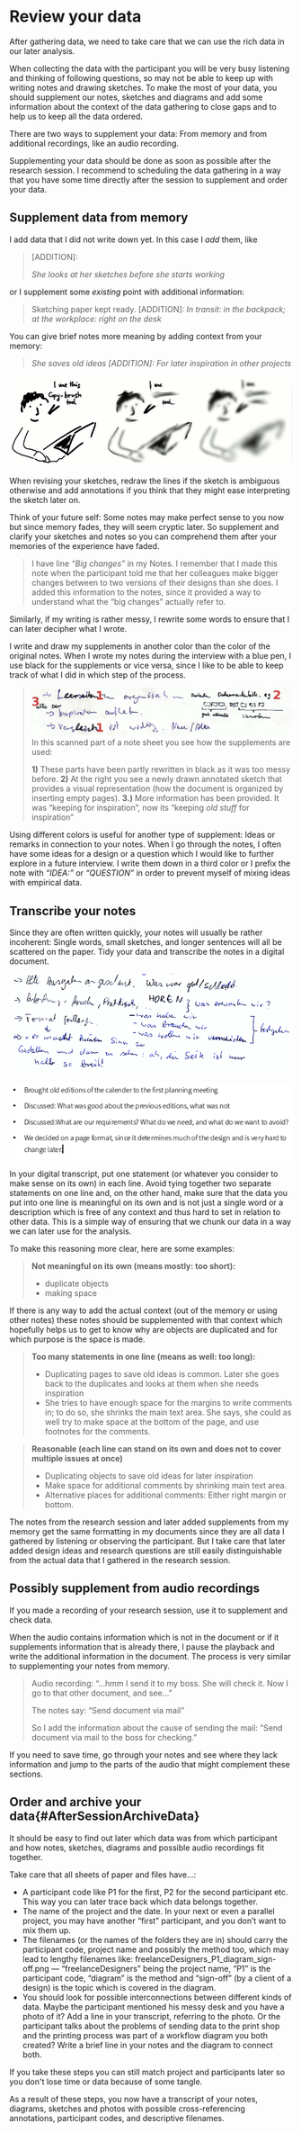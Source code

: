 ﻿# Review your data

After gathering data, we need to take care that we can use the rich data in our later analysis.

When collecting the data with the participant you will be very busy listening and thinking of following questions, so may not be able to keep up with writing notes and drawing sketches. To make the most of your data, you should supplement our notes, sketches and diagrams and add some information about the context of the data gathering to close gaps and to help us to keep all the data ordered.


There are two ways to supplement your data: From memory and from additional recordings, like an audio recording.

Supplementing your data should be done as soon as possible after the research session. I recommend to scheduling the data gathering in a way that you have some time directly after the session to supplement and order your data.

## Supplement data from memory

I add data that I did not write down yet. In this case I *add* them, like


> \[ADDITION\]:
>
> *She looks at her sketches before she starts working*


or I supplement some *existing* point with additional information:

> Sketching paper kept ready. \[ADDITION\]: *In transit: in the backpack; at
the workplace: right on the desk*

You can give brief notes more meaning by adding context from your
memory:


> *She saves old ideas \[ADDITION\]: For later inspiration in other
projects*



![memory fades quickly](images/usersketches.png)



When revising your sketches, redraw the lines if the sketch is ambiguous otherwise and add annotations if you think that they might ease interpreting the sketch later on.

Think of your future self: Some notes may make perfect sense to you now
but since memory fades, they will seem cryptic later. So supplement and
clarify your sketches and notes so you can comprehend them after your
memories of the experience have faded.


> I have line *“Big changes”* in my
Notes. I remember that I made this note when the participant told me that her colleagues make bigger
changes between to two versions of their designs than she does.
I added this information to the notes, since it provided a way to understand what the “big changes”
actually refer to.



Similarly, if my writing is rather messy, I rewrite some words to ensure
that I can later decipher what I wrote.

I write and draw my supplements in another color than the color of the original notes. When I wrote my notes
during the interview with a blue pen, I use black for the supplements or
vice versa, since I like to be able to keep track of what I did in which
step of the process.



>![annotated notes](images/NotesSupplements2Anno.png)
> In this scanned part of a note sheet you see how the supplements are
 used:
>
>**1)** These parts have been partly rewritten in black as it was too
 messy before. **2)** At the right you see a newly drawn annotated sketch
 that provides a visual representation (how the document is organized
 by inserting empty pages). **3.)** More information has been provided. It
 was “keeping for inspiration”, now its “keeping *old stuff* for
 inspiration”

Using different colors is useful for another type of supplement:
Ideas or remarks in connection to your notes. When I go
through the notes, I often have some ideas for a design or a question
which I would like to further explore in a future interview.  I write them down in a third color or I prefix the note with *“IDEA:”* or *“QUESTION”* in order to prevent myself of mixing ideas with empirical data.

## Transcribe your notes

Since they are often written quickly, your notes will usually be rather incoherent: Single words, small sketches, and longer sentences will all be scattered on the paper. Tidy your data and transcribe the notes in a digital document.

![Before transcription: Notes on paper.](images/exampleNotesBeforeTranscript.png)

![After transcription: Notes in a digital document. ](images/exampleNotesTranscript.png)

In your digital transcript, put one statement (or whatever you consider to make sense on its own) in each line. Avoid tying together two separate statements on one line and, on the other hand, make sure that the data you put into one line is meaningful on its own and is not just a single word or a description which is free of any context and thus hard to set in relation to other data. This is a simple way of ensuring that we chunk our data in a way we can later use for the analysis.

To make this reasoning more clear, here are some examples:

> **Not meaningful on its own (means mostly: too short):**
>
> -  duplicate objects
> -  making space

If there is any way to add the actual context (out of the memory or using other notes)
these notes should be supplemented with that context which hopefully helps us to get to
know why are objects are duplicated and for which purpose is the space is made.


> **Too many statements in one line (means as well: too long):**
>
> - Duplicating pages to save old ideas is common. Later she goes back to the duplicates and looks at them when she needs inspiration
> - She tries to have enough space for the margins to write comments in; to do so, she shrinks the main text area. She says, she could as well try to make space at the bottom of the page, and use footnotes for the comments.


> **Reasonable (each line can stand on its own and does not to cover multiple issues at once)**
>
> - Duplicating objects to save old ideas for later inspiration
> - Make space for additional comments by shrinking main text area.
> - Alternative places for additional comments: Either right margin or bottom.


The notes from the research session and later added supplements from my memory get the same formatting in my documents since they are all data I gathered by listening or observing the participant. But I take care that later added design ideas and research questions
are still easily distinguishable from the actual data that I gathered in the research session.

## Possibly supplement from audio recordings

If you made a recording of your research session, use it to supplement and check data.

When the audio contains information which is not in the document or if it
supplements information that is already there, I pause the playback and write the
additional information in the document. The process is very similar to supplementing your notes from memory.

> Audio recording: “…hmm I send it to my boss. She will check it. Now I go to that
other document, and see…”
>
> The notes say: “Send document via mail”
>
> So I add the information about the cause of sending the mail:
> “Send document via mail to the boss for checking.”

If you need to save time, go through your notes and see where they lack information and jump
to the parts of the audio that might complement these sections.

## Order and archive your data{#AfterSessionArchiveData}

It should be easy to find out later which data was from which participant and how notes, sketches, diagrams and possible audio recordings fit together.

Take care that all sheets of paper and files have…:

* A participant code like P1 for the first, P2 for the second participant etc. This way you can later trace back which data belongs together.
* The name of the project and the date. In your next or even a parallel project, you may have another “first” participant, and you don’t want to mix them up.
* The filenames (or the names of the folders they are in) should carry the participant code, project name and possibly the method too, which may lead to lengthy filenames like: freelanceDesigners_P1_diagram_sign-off.png — “freelanceDesigners” being  the project name, “P1” is the participant code, “diagram” is the method and “sign-off” (by a client of a design) is the topic which is covered in the diagram.
* You should look for possible interconnections between different kinds of data. Maybe the participant mentioned his messy desk and you have a photo of it? Add a line in your transcript, referring to the photo. Or the participant talks about the problems of sending data to the print shop and the printing process was part of a workflow diagram you both created? Write a brief line in your notes and the diagram to connect both.

If you take these steps you can still match project and participants later so you don't lose time or data because of some tangle.

As a result of these steps, you now have a transcript of your notes, diagrams, sketches and photos with possible cross-referencing annotations, participant codes, and descriptive filenames.
